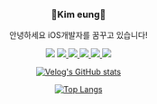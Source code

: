 <div align=center> 

<!-- ![header](https://capsule-render.vercel.app/api?type=rect&color=auto&height=100&section=header&text=Eung7&fontSize=50)
   -->





### 👋Kim eung👋
   안녕하세요 iOS개발자를 꿈꾸고 있습니다!
   
<img src="https://img.shields.io/badge/Swift-F05138?style=flat-square&logo=Swift&logoColor=white"/>  <a href="https://velog.io/@wannabe_eung"><img src="https://img.shields.io/badge/Velog-20C997?style=flat-square&logo=Velog&logoColor=white"/> <a href="https://github.com/eung7"><img src="https://img.shields.io/badge/GitHub-181717?style=flat-square&logo=GitHub&logoColor=white"/> <img src="https://img.shields.io/badge/Xcode-147EFB?style=flat-square&logo=Xcode&logoColor=white"/> <img src="https://img.shields.io/badge/CocoaPods-EE3322?style=flat-square&logo=CocoaPods&logoColor=white"/> <img src="https://img.shields.io/badge/ReactiveX-B7178C?style=flat-square&logo=ReactiveX&logoColor=white"/>  
  


  [![Velog's GitHub stats](https://velog-readme-stats.vercel.app/api?name=wannabe_eung)](https://velog.io/@wannabe_eung)
  
[![Top Langs](https://github-readme-stats.vercel.app/api/top-langs/?username=eung7&layout=compact)](https://github.com/eung7)  

</div>
  
